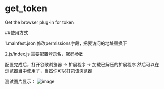 # get_token
Get the browser plug-in for token

##使用方式

1.mainfest.json
修改permissions字段，把要访问的地址替换下

2.js/index.js
需要配置登录名，密码参数

配置完成后，打开谷歌浏览器 -> 扩展程序 -> 加载已解压的扩展程序
然后可以在浏览器当中使用了，当然你可以打包该浏览器

测试图片显示：
![image](https://github.com/z-f-k/get_token/img/icon128.png)
